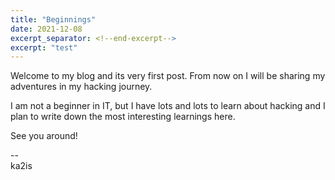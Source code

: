 ```yaml
---
title: "Beginnings"
date: 2021-12-08
excerpt_separator: <!--end-excerpt-->
excerpt: "test"
---
```


Welcome to my blog and its very first post. From now on I will be sharing my adventures in my hacking journey.
<!--end-excerpt-->

I am not a beginner in IT, but I have lots and lots to learn about hacking and I plan to write down the most interesting learnings here.

See you around!

--  
ka2is
